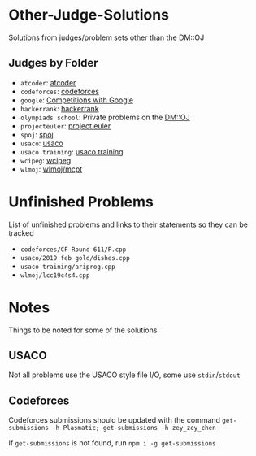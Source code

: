 # Other-Judge-Solutions

Solutions from judges/problem sets other than the DM::OJ

## Judges by Folder

- `atcoder`: [atcoder](https://atcoder.jp)
- `codeforces`: [codeforces](https://codeforces.com)
- `google`: [Competitions with Google](https://codingcompetitions.withgoogle.com/)
- `hackerrank`: [hackerrank](https://hackerrank.com)
- `olympiads school`: Private problems on the [DM::OJ](https://dmoj.ca)
- `projecteuler`: [project euler](https://projecteuler.net)
- `spoj`: [spoj](https://www.spoj.com/)
- `usaco`: [usaco](http://www.usaco.org/index.php?page=contests)
- `usaco training`: [usaco training](https://train.usaco.org/usacogate)
- `wcipeg`: [wcipeg](https://wcipeg.com)
- `wlmoj`: [wlmoj/mcpt](https://judge.mcpt.ca)

# Unfinished Problems

List of unfinished problems and links to their statements so they can be tracked

- `codeforces/CF Round 611/F.cpp`
- `usaco/2019 feb gold/dishes.cpp`
- `usaco training/ariprog.cpp`
- `wlmoj/lcc19c4s4.cpp`

# Notes

Things to be noted for some of the solutions

## USACO

Not all problems use the USACO style file I/O, some use `stdin`/`stdout`

## Codeforces

Codeforces submissions should be updated with the command `get-submissions -h Plasmatic; get-submissions -h zey_zey_chen`

If `get-submissions` is not found, run `npm i -g get-submissions`
